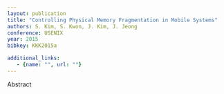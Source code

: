 ```yaml
---
layout: publication
title: "Controlling Physical Memory Fragmentation in Mobile Systems"
authors: S. Kim, S. Kwon, J. Kim, J. Jeong
conference: USENIX
year: 2015
bibkey: KKK2015a

additional_links:
   - {name: "", url: ""}
---
```

Abstract
